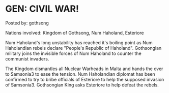 # GEN: CIVIL WAR!

Posted by: gothsong

Nations involved: Kingdom of Gothsong, Num Haholand, Esteriore

Num Haholand's long unstability has reached it's boiling point as Num Haholandian rebels declare "People's Republic of Haholand".
Gothsongian military joins the invisible forces of Num Haholand to counter the communist invaders.

The Kingdom dismantles all Nuclear Warheads in Malta and hands the over to Samsonia3 to ease the tension.
Num Haholandian diplomat has been confirmed to try to bribe officials of Esteriore to help the supposed invasion of Samsonia3.
Gothsongian King asks Esteriore to help defeat the rebels.